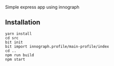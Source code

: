 Simple express app using innograph

## Installation

```
yarn install
cd src
bit init
bit import innograph.profile/main-profile/index 
cd ..
npm run build
npm start
```

